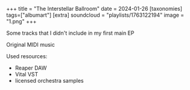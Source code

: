 +++
title = "The Interstellar Ballroom"
date = 2024-01-26
[taxonomies]
tags=["albumart"]
[extra]
soundcloud = "playlists/1763122194"
image = "1.png"
+++

Some tracks that I didn't include in my first main EP

Original MIDI music

Used resources:

- Reaper DAW
- Vital VST
- licensed orchestra samples
